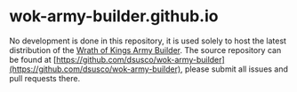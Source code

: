 # wok-army-builder.github.io

No development is done in this repository, it is used solely to host the latest distribution of the [Wrath of Kings Army Builder](https://wok-army-builder.github.io/). The source repository can be found at [https://github.com/dsusco/wok-army-builder](https://github.com/dsusco/wok-army-builder), please submit all issues and pull requests there.
